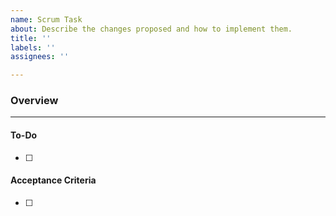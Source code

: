 ```yaml
---
name: Scrum Task
about: Describe the changes proposed and how to implement them.
title: ''
labels: ''
assignees: ''

---
```


### Overview


---
#### To-Do
- [ ] 

#### Acceptance Criteria
- [ ]
